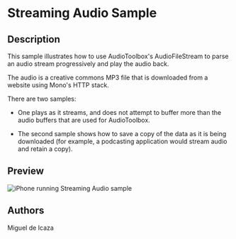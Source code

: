 Streaming Audio Sample
======================

Description
-----------
This sample illustrates how to use AudioToolbox's AudioFileStream to 
parse an audio stream progressively and play the audio back.
 
The audio is a creative commons MP3 file that is downloaded from a
website using Mono's HTTP stack.
 
There are two samples:

* One plays as it streams, and does not attempt to buffer more than the audio buffers that are used for AudioToolbox.
 
* The second sample shows how to save a copy of the data as it is being downloaded (for example, a podcasting application would stream audio and retain a copy).

Preview
-------
![iPhone running Streaming Audio sample](http://farm7.static.flickr.com/6144/6002389235_5c1d164cc1.jpg)

Authors
-------
Miguel de Icaza
